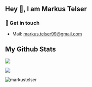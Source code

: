 ## Hey 👋, I am Markus Telser

### :speech_balloon: Get in touch
- Mail: markus.telser99@gmail.com

## My Github Stats
<p align=left> 
  <img src="https://github-readme-stats.vercel.app/api?username=markustelser&show_icons=true" /> 
</p>
<p align=left> 
  <img src="https://github-readme-stats.vercel.app/api/top-langs/?username=markustelser&langs_count=8)](https://github.com/markustelser/github-readme-stats" />
</p>
<p align=left> 
  <img src="https://komarev.com/ghpvc/?username=markustelser" alt=markustelser /> 
</p>
